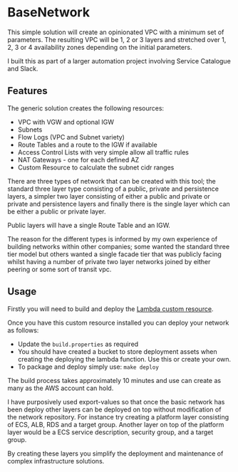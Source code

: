 # BaseNetwork
This simple solution will create an opinionated VPC with a minimum set of parameters.  The resulting VPC will be 1, 2 or 3 layers and stretched over 1, 2, 3 or 4 availability zones depending on the initial parameters.

I built this as part of a larger automation project involving Service Catalogue and Slack.

## Features
The generic solution creates the following resources:
* VPC with VGW and optional IGW
* Subnets
* Flow Logs (VPC and Subnet variety)
* Route Tables and a route to the IGW if available
* Access Control Lists with very simple allow all traffic rules
* NAT Gateways - one for each defined AZ
* Custom Resource to calculate the subnet cidr ranges

There are three types of network that can be created with this tool; the standard three layer type consisting of a public, private and persistence layers, a simpler two layer consisting of either a public and private or private and persistence layers and finally there is the single layer which can be either a public or private layer.

Public layers will have a single Route Table and an IGW.

The reason for the different types is informed by my own experience of building networks within other companies; some wanted the standard three tier model but others wanted a single facade tier that was publicly facing whilst having a number of private two layer networks joined by either peering or some sort of transit vpc.

## Usage
Firstly you will need to build and deploy the [Lambda custom resource](https://github.com/SteveHodson/BaseNetwork/tree/master/custom/README.md).

Once you have this custom resource installed you can deploy your network as follows:
* Update the `build.properties` as required
* You should have created a bucket to store deployment assets when creating the deploying the lambda function.  Use this or create your own.
* To package and deploy simply use: `make deploy` 

The build process takes approximately 10 minutes and use can create as many as the AWS account can hold.

I have purposively used export-values so that once the basic network has been deploy other layers can be deployed on top without modification of the network repository.  For instance try creating a platform layer consisting of ECS, ALB, RDS and a target group.  Another layer on top of the platform layer would be a ECS service description, security group, and a target group.

By creating these layers you simplify the deployment and maintenance of complex infrastructure solutions.
